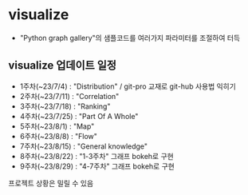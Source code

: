 # visualize
- "Python graph gallery"의 샘플코드를 여러가지 파라미터를 조절하여 터득

## visualize 업데이트 일정
- 1주차(~23/7/4) : "Distribution" / git-pro 교재로 git-hub 사용법 익히기
- 2주차(~23/7/11) : "Correlation"
- 3주차(~23/7/18) : "Ranking"
- 4주차(~23/7/25) : "Part Of A Whole"
- 5주차(~23/8/1) : "Map"
- 6주차(~23/8/8) : "Flow"
- 7주차(~23/8/15) : "General knowledge"
- 8주차(~23/8/22) : "1-3주차" 그래프 bokeh로 구현
- 9주차(~23/8/29) : "4-7주차" 그래프 bokeh로 구현

프로젝트 상황은 밀릴 수 있음
